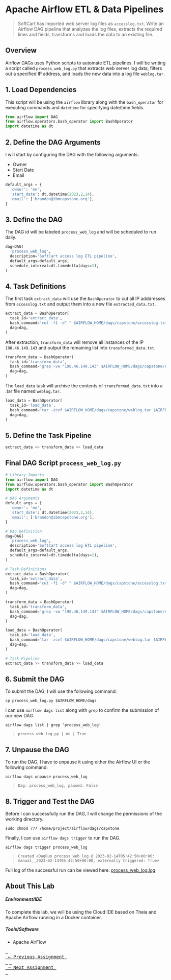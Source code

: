 # Apache Airflow ETL & Data Pipelines
> SoftCart has imported web server log files as `accesslog.txt`. Write an Airflow DAG pipeline that analyzes the log files, extracts the required lines and fields, transforms and loads the data to an existing file.

## Overview
Airflow DAGs uses Python scripts to automate ETL pipelines. I will be writing a script called `process_web_log.py` that extracts web server log data, filters out a specified IP address, and loads the new data into a log file `weblog.tar`.

## 1. Load Dependencies
This script will be using the `airflow` library along with the `bash_operator` for executing commands and `datetime` for specifying date/time fields.
```python
from airflow import DAG
from airflow.operators.bash_operator import BashOperator
import datetime as dt
```

## 2. Define the DAG Arguments
I will start by configuring the DAG with the following arguments:
- Owner
- Start Date
- Email
```python
default_args = {
  'owner': 'me',
  'start_date': dt.datetime(2023,2,14),
  'email': ['brandon@ibmcapstone.org'],
}
```

## 3. Define the DAG
The DAG id will be labeled `process_web_log` and will be scheduled to run daily.
```python
dag=DAG(
  'process_web_log',
  description='SoftCart access log ETL pipeline',
  default_args=default_args,
  schedule_interval=dt.timedelta(days=1),
)
```

## 4. Task Definitions
The first task `extract_data` will use the `BashOperator` to cut all IP adddresses from `accesslog.txt` and output them into a new file `extracted_data.txt`.
```python
extract_data = BashOperator(
  task_id='extract_data',
  bash_command='cut -f1 -d" " $AIRFLOW_HOME/dags/capstone/accesslog.txt > $AIRFLOW_HOME/dags/capstone/extracted_data.txt',
  dag=dag,
)
```

After extraction, `transform_data` will remove all instances of the IP `198.46.149.143` and output the remaining list into `transformed_data.txt`.
```python
transform_data = BashOperator(
  task_id='transform_data',
  bash_command='grep -vw "198.46.149.143" $AIRFLOW_HOME/dags/capstone/extracted_data.txt > $AIRFLOW_HOME/dags/capstone/transformed_data.txt',
  dag=dag,
)
```

The `load_data` task will archive the contents of `transformed_data.txt` into a .tar file named `weblog.tar`.
```python
load_data = BashOperator(
  task_id='load_data',
  bash_command='tar -zcvf $AIRFLOW_HOME/dags/capstone/weblog.tar $AIRFLOW_HOME/dags/capstone/transformed_data.txt',
  dag=dag,
)
```

## 5. Define the Task Pipeline
```python
extract_data >> transform_data >> load_data
```

## Final DAG Script `process_web_log.py`

```python
# Library Imports
from airflow import DAG
from airflow.operators.bash_operator import BashOperator
import datetime as dt

# DAG Arguments
default_args = {
  'owner': 'me',
  'start_date': dt.datetime(2023,2,14),
  'email': ['brandon@ibmcapstone.org'],
}

# DAG Definition
dag=DAG(
  'process_web_log',
  description='SoftCart access log ETL pipeline',
  default_args=default_args,
  schedule_interval=dt.timedelta(days=1),
)

# Task Definitions
extract_data = BashOperator(
  task_id='extract_data',
  bash_command='cut -f1 -d" " $AIRFLOW_HOME/dags/capstone/accesslog.txt > $AIRFLOW_HOME/dags/capstone/extracted_data.txt',
  dag=dag,
)

transform_data = BashOperator(
  task_id='transform_data',
  bash_command='grep -vw "198.46.149.143" $AIRFLOW_HOME/dags/capstone/extracted_data.txt > $AIRFLOW_HOME/dags/capstone/transformed_data.txt',
  dag=dag,
)

load_data = BashOperator(
  task_id='load_data',
  bash_command='tar -zcvf $AIRFLOW_HOME/dags/capstone/weblog.tar $AIRFLOW_HOME/dags/capstone/transformed_data.txt',
  dag=dag,
)

# Task Pipeline
extract_data >> transform_data >> load_data
```

## 6. Submit the DAG
To submit the DAG, I will use the following command:
```console
cp process_web_log.py $AIRFLOW_HOME/dags
```

I can use `airflow dags list` along with `grep` to confirm the submission of our new DAG.
```console
airflow dags list | grep 'process_web_log'
```
> ```
> process_web_log.py | me | True
> ```

## 7. Unpause the DAG
To run the DAG, I have to unpause it using either the Airflow UI or the following command:
```console
airflow dags unpause process_web_log
```
> ```
> Dag: process_web_log, paused: False
> ```

## 8. Trigger and Test the DAG
Before I can successfully run the DAG, I will change the permissions of the working directory.
```console
sudo chmod 777 /home/project/airflow/dags/capstone
```

Finally, I can use `airflow dags trigger` to run the DAG.
```console
airflow dags trigger process_web_log
```
> ```
> Created <DagRun process_web_log @ 2023-02-14T05:42:50+00:00: manual__2023-02-14T05:42:50+00:00, externally triggered: True>
> ```

Full log of the successful run can be viewed here: [process_web_log.log](dag_id=process_web_log_run_id=manual__2023-02-14T06_26_01.140266+00_00_task_id=extract_data_attempt=1.log)

## About This Lab

##### Environment/IDE
To complete this lab, we will be using the Cloud IDE based on Theia and Apache Airflow running in a Docker container.

##### Tools/Software
- Apache AirFlow

[<kbd> <br> ← Previous Assignment <br> </kbd>](/05%20-%20Python%20Scripts%20&%20Automation)
[<kbd> <br> → Next Assignment <br> </kbd>](/07%20-%20Apache%20Spark%20Big%20Data%20Analytics)
